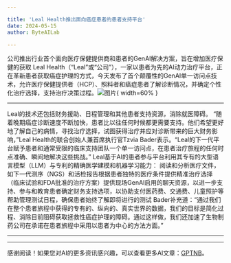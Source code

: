 ```yaml
---

title: 'Leal Health推出面向癌症患者的患者支持平台'
date: 2024-05-15
author: ByteAILab

---
```


公司推出行业首个面向医疗保健提供商和患者的GenAI解决方案，旨在增加医疗保健的获取
Leal Health（“Leal”或“公司”），一家以患者为先的AI动力治疗平台，正在革新患者获取癌症护理的方式，今天发布了首个颠覆性的GenAI单一访问点技术，允许医疗保健提供者（HCP）、照料者和癌症患者了解诊断情况，并确定个性化治疗选择，支持治疗决策过程。![图片](https://ai-techpark.com/wp-content/uploads/2024/05/Leal-Healt-960x540.jpg){ width=60% }

---
Leal的技术还包括财务援助、日程管理和其他患者支持资源，消除就医障碍。
“随着晚期癌症诊断速度不断加快，患者比以往任何时候都更需要支持。他们希望更好地了解自己的病情，寻找治疗选择，试图获得治疗并应对诊断带来的巨大财务影响，”Leal Health的联合创始人兼首席执行官Tzvia Bader表示。“Leal的下一代平台赋予患者和通常受限的临床支持团队一个单一访问点，在患者治疗旅程的任何时点准确、瞬间地解决这些挑战。”
Leal基于AI的患者参与平台利用其专有的大型语言模型（LLM）与专利的精确医学建模和机器学习能力：
阅读和分析医疗文件，如下一代测序（NGS）和活检报告根据患者独特的医疗条件提供精准治疗选择（临床试验和FDA批准的治疗方案）提供现场GenAI启用的聊天资源，以进一步支持、参与和教育患者确定财务支持选项，以协助支付医药费、交通费、儿童照护等帮助管理测试日程，确保患者始终了解即将进行的测试
Bader补充道：“通过我们在整个患者旅程中获得的专有的、纵向的、真实世界的数据，我们的目标是简化过程、消除目前阻碍获取拯救性癌症护理的障碍。通过这样做，我们还加速了生物制药公司在承诺在患者旅程中采用以患者为中心的方法方面。”

---
---
感谢阅读！如果您对AI的更多资讯感兴趣，可以查看更多AI文章：[GPTNB](https://gptnb.com)。